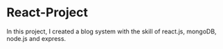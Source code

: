 # React-Project
In this project, I created a blog system with the skill of react.js, mongoDB, node.js and express.

